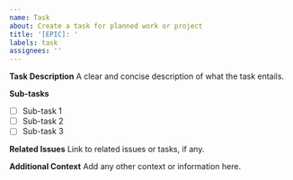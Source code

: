 ```yaml
---
name: Task
about: Create a task for planned work or project
title: '[EPIC]: '
labels: task
assignees: ''
---
```


**Task Description**
A clear and concise description of what the task entails.

**Sub-tasks**
- [ ] Sub-task 1
- [ ] Sub-task 2
- [ ] Sub-task 3

**Related Issues**
Link to related issues or tasks, if any.

**Additional Context**
Add any other context or information here.
